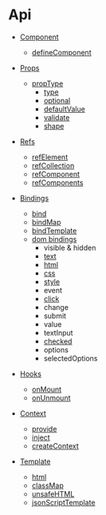 # Api

* [Component](component.html)
    * [defineComponent](component.html#defineComponent)
    
* [Props](props.html)
    * [propType](props.html#proptype)
        * [type](props.html#type)
        * [optional](props.html#optional)
        * [defaultValue](props.html#defaultvalue)
        * [validate](props.html#validate)
        * [shape](props.html#shape)
        
* [Refs](refs.html)
    * [refElement](refs.html#refelement)
    * [refCollection](refs.html#refcollection)
    * [refComponent](refs.html#refcomponent)
    * [refComponents](refs.html#refcomponents)

* [Bindings](bindings.html)
    * [bind](bindings.html#bind)
    * [bindMap](bindings.html#bindmap)
    * [bindTemplate](bindings.html#bindtemplate)
    * [dom bindings](bindings.html#dom-bindings)
        * visible & hidden
        * [text](bindings.html#text)
        * [html](bindings.html#html)
        * [css](bindings.html#css)
        * [style](bindings.html#style)
        * event
        * [click](bindings.html#click)
        * change
        * submit
        * value
        * textInput
        * [checked](bindings.html#checked)
        * options
        * selectedOptions

* [Hooks](hooks.html)
    * [onMount](hooks.html#onmount)
    * [onUnmount](hooks.html#onunmount)
    
* [Context](provide-inject.html)
    * [provide](provide-inject.html#provide)
    * [inject](provide-inject.html#inject)
    * [createContext](provide-inject.html#createcontext)
    
* [Template](mhtml.html)
    * [html](mhtml.html#html)
    * [classMap](mhtml.html#classmap)
    * [unsafeHTML](mhtml.html#unsafehtml)
    * [jsonScriptTemplate](mhtml.html#jsonScripttemplate)
